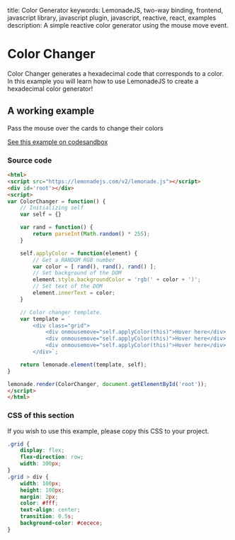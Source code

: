 title: Color Generator
keywords: LemonadeJS, two-way binding, frontend, javascript library, javascript plugin, javascript, reactive, react, examples
description: A simple reactive color generator using the mouse move event.

Color Changer
=============

Color Changer generates a hexadecimal code that corresponds to a color. In this example you will learn how to use LemonadeJS to create a hexadecimal color generator!  
  

A working example
-----------------

Pass the mouse over the cards to change their colors

[See this example on codesandbox](https://codesandbox.io/s/lemonadejs-color-generator-fc7e9)

  

### Source code

```html
<html>
<script src="https://lemonadejs.com/v2/lemonade.js"></script>
<div id='root'></div>
<script>
var ColorChanger = function() {
    // Initializing self
    var self = {}

    var rand = function() {
        return parseInt(Math.random() * 255);
    }

    self.applyColor = function(element) {
        // Get a RANDOM RGB number
        var color = [ rand(), rand(), rand() ];
        // Set background of the DOM
        element.style.backgroundColor = 'rgb(' + color + ')';
        // Set text of the DOM
        element.innerText = color;
    }

    // Color changer template.
    var template = `
        <div class="grid">
            <div onmousemove="self.applyColor(this)">Hover here</div>
            <div onmousemove="self.applyColor(this)">Hover here</div>
            <div onmousemove="self.applyColor(this)">Hover here</div>
        </div>`;

    return lemonade.element(template, self);
}

lemonade.render(ColorChanger, document.getElementById('root'));
</script>
</html>
```
  
  

### CSS of this section

If you wish to use this example, please copy this CSS to your project.  
  
```css
.grid {
    display: flex;
    flex-direction: row;
    width: 300px;
}
.grid > div {
    width: 100px;
    height: 100px;
    margin: 2px;
    color: #fff;
    text-align: center;
    transition: 0.5s;
    background-color: #cecece;
}
```